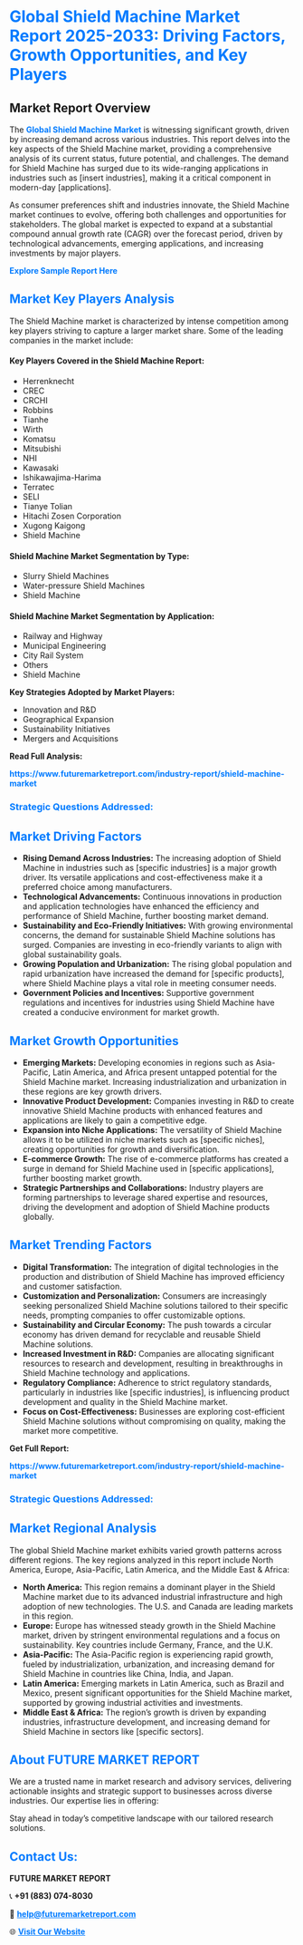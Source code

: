 <h1 style="color: #007BFF;">Global Shield Machine Market Report 2025-2033: Driving Factors, Growth Opportunities, and Key Players</h1>

<section id="overview">
<h2>Market Report Overview</h2>
<p>The <a href="https://www.futuremarketreport.com/industry-report/shield-machine-market" style="color: #007BFF; text-decoration: none;"><strong>Global Shield Machine Market</strong></a> is witnessing significant growth, driven by increasing demand across various industries. This report delves into the key aspects of the Shield Machine market, providing a comprehensive analysis of its current status, future potential, and challenges. The demand for Shield Machine has surged due to its wide-ranging applications in industries such as [insert industries], making it a critical component in modern-day [applications].</p>
<p>As consumer preferences shift and industries innovate, the Shield Machine market continues to evolve, offering both challenges and opportunities for stakeholders. The global market is expected to expand at a substantial compound annual growth rate (CAGR) over the forecast period, driven by technological advancements, emerging applications, and increasing investments by major players.</p>
</section>

<section id="overview">
<p><a href="https://www.futuremarketreport.com/request-sample/reportId=110175" style="color: #007BFF; text-decoration: none;"><strong>Explore Sample Report Here</strong></a></p>
</section>

<section id="key-players">
<h2 style="color: #007BFF;">Market Key Players Analysis</h2>
<p>The Shield Machine market is characterized by intense competition among key players striving to capture a larger market share. Some of the leading companies in the market include:</p>
<h4>Key Players Covered in the Shield Machine Report:</h4>
<ul><li>Herrenknecht</li><li>CREC</li><li>CRCHI</li><li>Robbins</li><li>Tianhe</li><li>Wirth</li><li>Komatsu</li><li>Mitsubishi</li><li>NHI</li><li>Kawasaki</li><li>Ishikawajima-Harima</li><li>Terratec</li><li>SELI</li><li>Tianye Tolian</li><li>Hitachi Zosen Corporation</li><li>Xugong Kaigong</li><li>Shield Machine</li></ul>
<h4>Shield Machine Market Segmentation by Type:</h4>
<ul><li>Slurry Shield Machines</li><li>Water-pressure Shield Machines</li><li>Shield Machine</li></ul>

<h4>Shield Machine Market Segmentation by Application:</h4>
<ul><li>Railway and Highway</li><li>Municipal Engineering</li><li>City Rail System</li><li>Others</li><li>Shield Machine</li></ul>
<p><strong>Key Strategies Adopted by Market Players:</strong></p>
<ul>
<li>Innovation and R&D</li>
<li>Geographical Expansion</li>
<li>Sustainability Initiatives</li>
<li>Mergers and Acquisitions</li>
</ul>
</section>

<section>
<p><strong>Read Full Analysis: </strong></p><a href="https://www.futuremarketreport.com/industry-report/shield-machine-market" style="color: #007BFF; text-decoration: none;"><strong>https://www.futuremarketreport.com/industry-report/shield-machine-market</strong></a>
<h3 style="color: #007BFF;">Strategic Questions Addressed:</h3>
</section>

<section id="driving-factors">
<h2 style="color: #007BFF;">Market Driving Factors</h2>
<ul>
<li><strong>Rising Demand Across Industries:</strong> The increasing adoption of Shield Machine in industries such as [specific industries] is a major growth driver. Its versatile applications and cost-effectiveness make it a preferred choice among manufacturers.</li>
<li><strong>Technological Advancements:</strong> Continuous innovations in production and application technologies have enhanced the efficiency and performance of Shield Machine, further boosting market demand.</li>
<li><strong>Sustainability and Eco-Friendly Initiatives:</strong> With growing environmental concerns, the demand for sustainable Shield Machine solutions has surged. Companies are investing in eco-friendly variants to align with global sustainability goals.</li>
<li><strong>Growing Population and Urbanization:</strong> The rising global population and rapid urbanization have increased the demand for [specific products], where Shield Machine plays a vital role in meeting consumer needs.</li>
<li><strong>Government Policies and Incentives:</strong> Supportive government regulations and incentives for industries using Shield Machine have created a conducive environment for market growth.</li>
</ul>
</section>

<section id="growth-opportunities">
<h2 style="color: #007BFF;">Market Growth Opportunities</h2>
<ul>
<li><strong>Emerging Markets:</strong> Developing economies in regions such as Asia-Pacific, Latin America, and Africa present untapped potential for the Shield Machine market. Increasing industrialization and urbanization in these regions are key growth drivers.</li>
<li><strong>Innovative Product Development:</strong> Companies investing in R&D to create innovative Shield Machine products with enhanced features and applications are likely to gain a competitive edge.</li>
<li><strong>Expansion into Niche Applications:</strong> The versatility of Shield Machine allows it to be utilized in niche markets such as [specific niches], creating opportunities for growth and diversification.</li>
<li><strong>E-commerce Growth:</strong> The rise of e-commerce platforms has created a surge in demand for Shield Machine used in [specific applications], further boosting market growth.</li>
<li><strong>Strategic Partnerships and Collaborations:</strong> Industry players are forming partnerships to leverage shared expertise and resources, driving the development and adoption of Shield Machine products globally.</li>
</ul>
</section>

<section id="trending-factors">
<h2 style="color: #007BFF;">Market Trending Factors</h2>
<ul>
<li><strong>Digital Transformation:</strong> The integration of digital technologies in the production and distribution of Shield Machine has improved efficiency and customer satisfaction.</li>
<li><strong>Customization and Personalization:</strong> Consumers are increasingly seeking personalized Shield Machine solutions tailored to their specific needs, prompting companies to offer customizable options.</li>
<li><strong>Sustainability and Circular Economy:</strong> The push towards a circular economy has driven demand for recyclable and reusable Shield Machine solutions.</li>
<li><strong>Increased Investment in R&D:</strong> Companies are allocating significant resources to research and development, resulting in breakthroughs in Shield Machine technology and applications.</li>
<li><strong>Regulatory Compliance:</strong> Adherence to strict regulatory standards, particularly in industries like [specific industries], is influencing product development and quality in the Shield Machine market.</li>
<li><strong>Focus on Cost-Effectiveness:</strong> Businesses are exploring cost-efficient Shield Machine solutions without compromising on quality, making the market more competitive.</li>
</ul>
</section>

<section>
<p><strong>Get Full Report: </strong></p><a href="https://www.futuremarketreport.com/industry-report/shield-machine-market" style="color: #007BFF; text-decoration: none;"><strong>https://www.futuremarketreport.com/industry-report/shield-machine-market</strong></a>
<h3 style="color: #007BFF;">Strategic Questions Addressed:</h3>
</section>


<section id="regional-analysis">
<h2 style="color: #007BFF;">Market Regional Analysis</h2>
<p>The global Shield Machine market exhibits varied growth patterns across different regions. The key regions analyzed in this report include North America, Europe, Asia-Pacific, Latin America, and the Middle East & Africa:</p>
<ul>
<li><strong>North America:</strong> This region remains a dominant player in the Shield Machine market due to its advanced industrial infrastructure and high adoption of new technologies. The U.S. and Canada are leading markets in this region.</li>
<li><strong>Europe:</strong> Europe has witnessed steady growth in the Shield Machine market, driven by stringent environmental regulations and a focus on sustainability. Key countries include Germany, France, and the U.K.</li>
<li><strong>Asia-Pacific:</strong> The Asia-Pacific region is experiencing rapid growth, fueled by industrialization, urbanization, and increasing demand for Shield Machine in countries like China, India, and Japan.</li>
<li><strong>Latin America:</strong> Emerging markets in Latin America, such as Brazil and Mexico, present significant opportunities for the Shield Machine market, supported by growing industrial activities and investments.</li>
<li><strong>Middle East & Africa:</strong> The region’s growth is driven by expanding industries, infrastructure development, and increasing demand for Shield Machine in sectors like [specific sectors].</li>
</ul>
</section>

<footer>
<h2 style="color: #007BFF;">About FUTURE MARKET REPORT</h2>
<p>We are a trusted name in market research and advisory services, delivering actionable insights and strategic support to businesses across diverse industries. Our expertise lies in offering:</p>

<p>Stay ahead in today’s competitive landscape with our tailored research solutions.</p>

<h2 style="color: #007BFF;">Contact Us:</h2>
<p><strong>FUTURE MARKET REPORT</strong></p>
<p>📞 <strong>+91 (883) 074-8030</strong></p>
<p>📧 <strong><a href="mailto:help@futuremarketreport.com" style="color: #007BFF;">help@futuremarketreport.com</a></strong></p>
<p>🌐 <strong><a href="https://www.futuremarketreport.com/" style="color: #007BFF;">Visit Our Website</a></strong></p>
</footer>